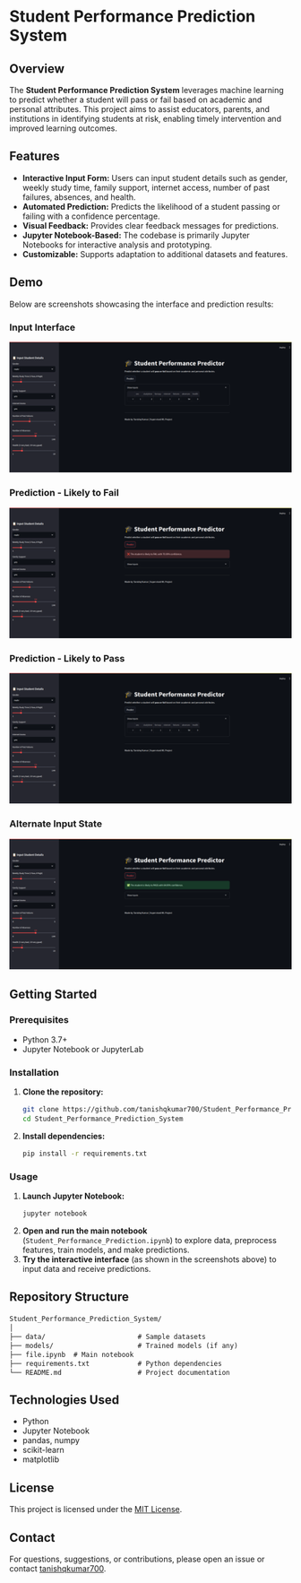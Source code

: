 # Student Performance Prediction System

## Overview

The **Student Performance Prediction System** leverages machine learning to predict whether a student will pass or fail based on academic and personal attributes. This project aims to assist educators, parents, and institutions in identifying students at risk, enabling timely intervention and improved learning outcomes.

## Features

- **Interactive Input Form:** Users can input student details such as gender, weekly study time, family support, internet access, number of past failures, absences, and health.
- **Automated Prediction:** Predicts the likelihood of a student passing or failing with a confidence percentage.
- **Visual Feedback:** Provides clear feedback messages for predictions.
- **Jupyter Notebook-Based:** The codebase is primarily Jupyter Notebooks for interactive analysis and prototyping.
- **Customizable:** Supports adaptation to additional datasets and features.

## Demo

Below are screenshots showcasing the interface and prediction results:

### Input Interface

![image1](Images/img1.png)

### Prediction - Likely to Fail

![image2](Images/img2.png)

### Prediction - Likely to Pass

![image4](Images/img3.png)

### Alternate Input State

![image3](Images/img4.png)

## Getting Started

### Prerequisites

- Python 3.7+
- Jupyter Notebook or JupyterLab

### Installation

1. **Clone the repository:**
   ```bash
   git clone https://github.com/tanishqkumar700/Student_Performance_Prediction_System.git
   cd Student_Performance_Prediction_System
   ```

2. **Install dependencies:**
   ```bash
   pip install -r requirements.txt
   ```

### Usage

1. **Launch Jupyter Notebook:**
   ```bash
   jupyter notebook
   ```
2. **Open and run the main notebook** (`Student_Performance_Prediction.ipynb`) to explore data, preprocess features, train models, and make predictions.
3. **Try the interactive interface** (as shown in the screenshots above) to input data and receive predictions.

## Repository Structure

```
Student_Performance_Prediction_System/
│
├── data/                       # Sample datasets
├── models/                     # Trained models (if any)
├── file.ipynb  # Main notebook
├── requirements.txt            # Python dependencies
└── README.md                   # Project documentation
```

## Technologies Used

- Python
- Jupyter Notebook
- pandas, numpy
- scikit-learn
- matplotlib

## License

This project is licensed under the [MIT License](LICENSE).

## Contact

For questions, suggestions, or contributions, please open an issue or contact [tanishqkumar700](https://github.com/tanishqkumar700).
